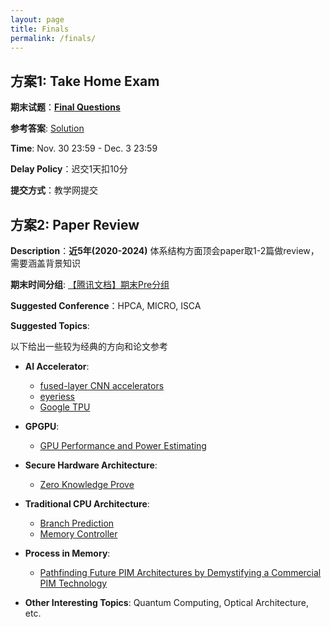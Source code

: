 ```yaml
---
layout: page
title: Finals
permalink: /finals/
---
```

## 方案1: Take Home Exam

**期末试题**：[**Final Questions**](/2024Fall/static_files/Assignments/Finals/Final.pdf)

**参考答案**: [Solution](/2024Fall/static_files/Assignments/Finals/Final_sol.pdf)

**Time**: Nov. 30 23:59 - Dec. 3 23:59

**Delay Policy**：迟交1天扣10分

**提交方式**：教学网提交


## 方案2: Paper Review

**Description**：**近5年(2020-2024)** 体系结构方面顶会paper取1-2篇做review，需要涵盖背景知识

**期末时间分组**: [【腾讯文档】期末Pre分组](https://docs.qq.com/sheet/DZHVWQ1FjS0FhY2xk?tab=BB08J2)

**Suggested Conference**：HPCA, MICRO, ISCA

**Suggested Topics**:

以下给出一些较为经典的方向和论文参考

- **AI Accelerator**: 
    
    * [fused-layer CNN accelerators](https://ieeexplore.ieee.org/document/7783725/)
    * [eyeriess](https://dl.acm.org/doi/10.1145/3007787.3001177)
    * [Google TPU](https://research.google/pubs/in-datacenter-performance-analysis-of-a-tensor-processing-unit/)

- **GPGPU**:

    * [GPU Performance and Power Estimating](https://ieeexplore.ieee.org/document/7056063)

- **Secure Hardware Architecture**:

    * [Zero Knowledge Prove](https://ieeexplore.ieee.org/document/9499783)

- **Traditional CPU Architecture**:

    * [Branch Prediction](https://ieeexplore.ieee.org/abstract/document/742770)
    * [Memory Controller](https://ieeexplore.ieee.org/document/6835956)

- **Process in Memory**:

    * [Pathfinding Future PIM Architectures by Demystifying a Commercial PIM Technology](https://arxiv.org/abs/2308.00846)

- **Other Interesting Topics**: Quantum Computing, Optical Architecture, etc.